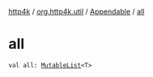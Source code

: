 [http4k](../../index.md) / [org.http4k.util](../index.md) / [Appendable](index.md) / [all](./all.md)

# all

`val all: `[`MutableList`](https://kotlinlang.org/api/latest/jvm/stdlib/kotlin.collections/-mutable-list/index.html)`<T>`